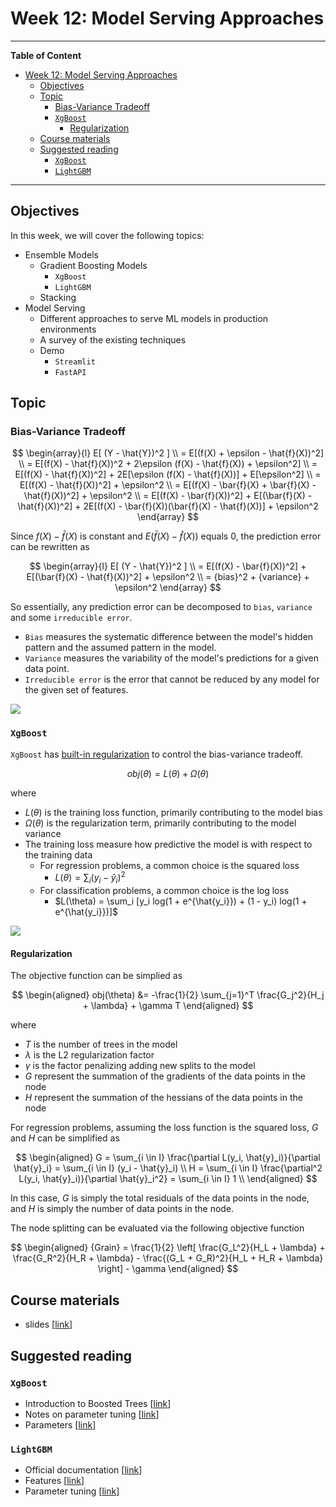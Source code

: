 # Week 12: Model Serving Approaches
---

**Table of Content**
- [Week 12: Model Serving Approaches](#week-12-model-serving-approaches)
  - [Objectives](#objectives)
  - [Topic](#topic)
    - [Bias-Variance Tradeoff](#bias-variance-tradeoff)
    - [`XgBoost`](#xgboost)
      - [Regularization](#regularization)
  - [Course materials](#course-materials)
  - [Suggested reading](#suggested-reading)
    - [`XgBoost`](#xgboost-1)
    - [`LightGBM`](#lightgbm)

---
## Objectives
In this week, we will cover the following topics:
* Ensemble Models
  * Gradient Boosting Models
    * `XgBoost`
    * `LightGBM`
  * Stacking
* Model Serving
  * Different approaches to serve ML models in production environments
  * A survey of the existing techniques
  * Demo
    * `Streamlit`
    * `FastAPI`

## Topic
### Bias-Variance Tradeoff
$$
\begin{array}{l}
E[ (Y - \hat{Y})^2 ] \\
= E[(f(X) + \epsilon - \hat{f}(X))^2] \\
= E[(f(X) - \hat{f}(X))^2 + 2\epsilon (f(X) - \hat{f}(X)) + \epsilon^2] \\
= E[(f(X) - \hat{f}(X))^2] + 2E[\epsilon (f(X) - \hat{f}(X))] + E[\epsilon^2] \\
= E[(f(X) - \hat{f}(X))^2] + \epsilon^2 \\
= E[(f(X) - \bar{f}(X) + \bar{f}(X) - \hat{f}(X))^2] + \epsilon^2 \\
= E[(f(X) - \bar{f}(X))^2] + E[(\bar{f}(X) - \hat{f}(X))^2] + 2E[(f(X) - \bar{f}(X))(\bar{f}(X) - \hat{f}(X))] + \epsilon^2
\end{array}
$$

Since $f(X) - \bar{f}(X)$ is constant and $E(\bar{f}(X) - \hat{f}(X))$ equals 0, the prediction error can be rewritten as

$$
\begin{array}{l}
E[ (Y - \hat{Y})^2 ] \\
= E[(f(X) - \bar{f}(X))^2] + E[(\bar{f}(X) - \hat{f}(X))^2] + \epsilon^2 \\
= {bias}^2 + {variance} + \epsilon^2
\end{array}
$$

So essentially, any prediction error can be decomposed to `bias`, `variance` and some `irreducible error`.
- `Bias` measures the systematic difference between the model's hidden pattern and the assumed pattern in the model.
- `Variance` measures the variability of the model's predictions for a given data point.
- `Irreducible error` is the error that cannot be reduced by any model for the given set of features.

![](https://www.cs.cornell.edu/courses/cs4780/2018fa/lectures/images/bias_variance/bullseye.png)

### `XgBoost`
`XgBoost` has [built-in regularization](https://xgboost.readthedocs.io/en/stable/tutorials/model.html#objective-function-training-loss-regularization) to control the bias-variance tradeoff.

$$
obj(\theta) = L(\theta) + \Omega(\theta)
$$

where
- $L(\theta)$ is the training loss function, primarily contributing to the model bias
- $\Omega(\theta)$ is the regularization term, primarily contributing to the model variance
- The training loss measure how predictive the model is with respect to the training data
  - For regression problems, a common choice is the squared loss 
    - $L(\theta) = \sum_i (y_i - \hat{y}_i)^2$
  - For classification problems, a common choice is the log loss 
    - $L(\theta) = \sum_i [y_i log(1 + e^{\hat{y_i}}) + (1 - y_i) log(1 + e^{\hat{y_i}})]$

![](https://raw.githubusercontent.com/dmlc/web-data/master/xgboost/model/step_fit.png)

#### Regularization
The objective function can be simplied as

$$
\begin{aligned}
obj(\theta) &= -\frac{1}{2} \sum_{j=1}^T \frac{G_j^2}{H_j + \lambda} +  \gamma T
\end{aligned}
$$

where
- $T$ is the number of trees in the model
- $\lambda$ is the L2 regularization factor
- $\gamma$ is the factor penalizing adding new splits to the model
- $G$ represent the summation of the gradients of the data points in the node
- $H$ represent the summation of the hessians of the data points in the node

For regression problems, assuming the loss function is the squared loss, $G$ and $H$ can be simplified as


$$
\begin{aligned}
G = \sum_{i \in I} \frac{\partial L(y_i, \hat{y}_i)}{\partial \hat{y}_i} = \sum_{i \in I} (y_i - \hat{y}_i) \\
H = \sum_{i \in I} \frac{\partial^2 L(y_i, \hat{y}_i)}{\partial \hat{y}_i^2} = \sum_{i \in I} 1 \\
\end{aligned}
$$


In this case, $G$ is simply the total residuals of the data points in the node, and $H$ is simply the number of data points in the node.

The node splitting can be evaluated via the following objective function

$$
\begin{aligned}
{Grain} = \frac{1}{2} \left[ \frac{G_L^2}{H_L + \lambda} + \frac{G_R^2}{H_R + \lambda} - \frac{(G_L + G_R)^2}{H_L + H_R + \lambda} \right] - \gamma
\end{aligned}
$$


## Course materials
* slides [[link](https://docs.google.com/presentation/d/13vqPczJpCipRyvEPclbzyjND77ilX1Fa$$EnsBRjSMQ_E)]

## Suggested reading
### `XgBoost`
* Introduction to Boosted Trees [[link](https://xgboost.readthedocs.io/en/stable/tutorials/model.html)]
* Notes on parameter tuning [[link](https://xgboost.readthedocs.io/en/stable/tutorials/param_tuning.html)]
* Parameters [[link](https://xgboost.readthedocs.io/en/stable/parameter.html)]
### `LightGBM`
* Official documentation [[link](https://lightgbm.readthedocs.io/en/latest/index.html)]
* Features [[link](https://lightgbm.readthedocs.io/en/latest/Features.html)]
* Parameter tuning [[link](https://lightgbm.readthedocs.io/en/latest/Parameters-Tuning.html)]